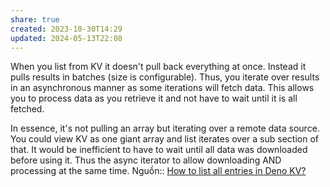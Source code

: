 ```yaml
---
share: true
created: 2023-10-30T14:29
updated: 2024-05-13T22:08
---
```


When you list from KV it doesn't pull back everything at once. Instead it pulls results in batches (size is configurable). Thus, you iterate over results in an asynchronous manner as some iterations will fetch data. This allows you to process data as you retrieve it and not have to wait until it is all fetched.

In essence, it's not pulling an array but iterating over a remote data source. You could view KV as one giant array and list iterates over a sub section of that. It would be inefficient to have to wait until all data was downloaded before using it. Thus the async iterator to allow downloading AND processing at the same time.
Nguồn:: [How to list all entries in Deno KV?](https://stackoverflow.com/a/78210091/3416774)
